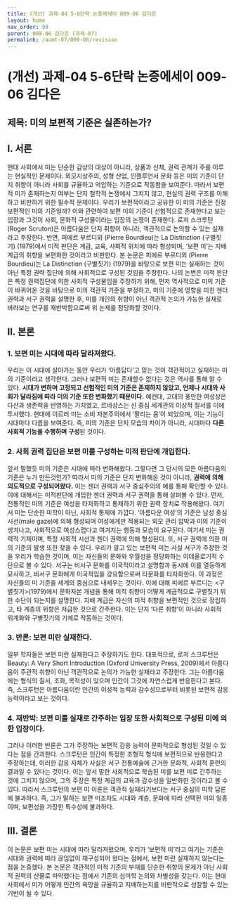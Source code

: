 ```yaml
---
title: (개선) 과제-04 5-6단락 논증에세이 009-06 김다은
layout: home
nav_order: 99
parent: 009-06 김다은 (과제-07)
permalink: /asmt-07/009-06/revision
---
```


# (개선) 과제-04 5-6단락 논증에세이 009-06 김다은 

## 제목: 미의 보편적 기준은 실존하는가?

## I. 서론

현대 사회에서 미는 단순한 감상의 대상이 아니라, 상품과 신체, 권력 관계가 주를 이루는 현실적인 문제이다. 외모지상주의, 성형 산업, 인플루언서 문화 등은 미의 기준이 단지 취향이 아니라 사회를 규율하고 억압하는 기준으로 작동함을 보여준다. 따라서 보편적 미가 존재하는지 여부는 단지 철학적 논쟁에서 그치지 않고, 현실의 권력 구조를 이해하고 비판하기 위한 필수적 문제이다. 우리가 보편적이라고 공유한 이 미의 기준은 진정 보편적인 미의 기준일까? 이와 관련하여 
보편 미의 기준이 선험적으로 존재한다고 보는 입장과 그것이 사회, 문화적 구성물이라는 입장의 논쟁이 존재한다. 로저 스크루턴 (Roger Scruton)은 아름다움은 단지 취향이 아니라, 객관적으로 논의할 수 있는 실재라고 주장한다. 반면, 피에르 부르디외 (Pierre Bourdieu)는 La Distinction (구별짓기) (1979)에서 미적 판단은 계급, 교육, 사회적 위치에 따라 형성되며, ‘보편 미’는 지배계급의 취향을 보편화한 것이라고 비판한다. 본 논문은 피에르 부르디외 (Pierre Bourdieu)는 La Distinction (구별짓기) (1979)을 바탕으로 보편 미는 실재하는 것이 아닌 특정 권력 집단에 의해 사회적으로 구성된 것임을 주장한다. 나의 논변은 미적 판단은 특정 권력집단에 의한 사회적 구성물임을 주장하기 위해, 먼저 역사적으로 미의 기준이 바뀌어온 것을 바탕으로 미의 객관적 기준을 부정하고, 미의 기준에 영향을 미친 젠더 권력과 서구 권력을 설명한 후, 미를 개인의 취향이 아닌 객관적 논의가 가능한 실재로 바라보는 연구를 재반박함으로써 위 논제를 정당화할 것이다. 

## II. 본론

### 1.  보편 미는 시대에 따라 달라져왔다. 

우리는 이 시대에 살아가는 동안 우리가 ‘아름답다’고 믿는 것이 객관적이고 실재하는 미의 기준이라고 생각한다. 그러나 보편적 미는 존재할수 없다는 것은 역사를 통해 알 수 있다. **시대가 변하며 고정되고 선험적인 미의 기준은 존재하지 않았고, 언제나 시대와 사회가 달라짐에 따라 미의 기준 또한 변화했기 때문이다.** 예컨대, 고대의 풍만한 여성상은 다산과 생존력을 반영하는 가치였고, 르네상스는 신 중심 세계관의 이상적 질서를 미에 투사했다. 현대에 이르러 미는 소비 자본주의에서 ‘팔리는 몸’이 되었으며, 이는 기능이 시대마다 다름을 보여준다. 즉, 미의 기준은 단지 모습의 차이가 아니라, 시대마다 **다른 사회적 기능을 수행하며 구성**된 것이다.

### 2. 사회 권력 집단은 보편 미를 구성하는 미적 판단에 개입한다.

앞서 말했듯 미의 기준은 시대에 따라 변화해왔다. 그렇다면 그 당시의 모든 아름다움의 기준은 누가 만든것인가? 따라서 미의 기준은 단지 변화해온 것이 아니라, **권력에 의해 의도적으로 구성되어왔다.** 이는 젠더 권력과 서구 중심주의의 예를 통해 확인할 수 있다.
이에 대해서는 미적판단에 개입한 젠더 권력과 서구 권력을 통해 살펴볼 수 있다. 먼저, 전통적인 미의 기준은 여성을 타자화하고 통제하기 위한 권력 장치로 작용해왔다. 여기서 미는 단순한 미학이 아닌, 사회적 통제에 가깝다. ‘아름다운 여성’의 기준은 남성 중심 시선(male gaze)에 의해 형성되며 여성에게만 적용되는 외모 관리 압박과 미의 기준이 생겨나고, 사회적으로 여성스럽다고 여겨지는 행동과 모습이 요구된다. 여기서 미는 권력적 기제이며, 특정 사회적 시선과 젠더 권력에 의해 형성된다. 또, 서구 권력에 의한 미의 기준의 발생 또한 찾을 수 있다. 우리가 알고 있는 보편적 미는 사실 서구가 주장한 것을 우리가 학습한 것이며, 이는 자신들의 문화와 우월성을 정당화하는 이데올로기적 수단으로 볼 수 있다. 서구는 비서구 문화를 이국적이라고 설명함과 동시에 이를 열등하게 묘사하고, 비서구 문화에게 이국적임을 강요함으로써 타문화를 타자화한다. 이 과정은 자신들의 미 기준을 세계의 중심으로 내세우는 것이다. 이에 대해 피에르 부르디는 <구별짓기>(1979)에서 문화자본 개념을 통해 미적 취향이 어떻게 계급적으로 구별짓기 위한 수단이 되는지를 설명한다. 지배 계급은 자신의 미적 취향을 보편적인 것으로 정립하고, 타 계층의 위향은 저급한 것으로 간주한다. 이는 단지 ‘다른 취향’이 아니라 사회적 위계화와 구별짓기의 기제로 작동하는 것이다.

### 3. 반론: 보편 미란 실재한다. 

일부 학자들은 보편 미란 실재한다고 주장하기도 한다. 대표적으로, 로저 스크루턴은 Beauty: A Very Short Introduction (Oxford University Press, 2009)에서 아름다움이 주관적 취향이 아닌 객관적으로 논의가 가능한 실재라고 주장한다. 그는 아름다움에는 형식의 질서, 조화, 목적성이 있으며 인간이 그것에 자연스럽게 반응한다고 본다. 즉, 스크루턴은 아름다움이란 인간의 이성적 능력과 감수성으로부터 비롯된 보편적 감응 능력이라고 보는 것이다. 

### 4. 재반박: 보편 미를 실재로 간주하는 입장 또한 사회적으로 구성된 미에 의한 입장이다. 

그러나 이러한 반론은 그가 주장하는 보편적 감응 능력이 문화적으로 형성된 것일 수 있다는 점을 간과한다. 스크루턴은 인간이 특정한 조형적 형식에 보편적으로 반응한다고 주장하는데, 이러한 감응 자체가 사실은 서구 전통예술에 근거한 문화적, 사회적 훈련의 결과일 수 있다는 것이다. 이는 앞서 말한 사회적으로 학습된 미를 보편 미로 간주하는 것에 그치지 않으며, 그의 주장은 특정 계급의 교육과 감수성을 일반화한 것이라고 볼 수 있다. 따라서 스크루턴의 보편 미 이론은 객관적 실재라기보다는 서구 중심의 미학 담론에 불과하다. 즉, 그가 말하는 보편 미조차도 시대와 계층, 문화에 따라 선택된 미의 일종이며, 보편성을 가장한 특수성에 불과하다.

## III. 결론

이 논문은 보편 미는 시대에 따라 달라져왔으며, 우리가 ‘보편적 미’라고 여기는 기준은 시대와 권력에 따라 끊임없이 재구성되어 왔다는 점에서, 보편 미란 실재하지 않는다는 점을 논증했다. 본 논문은 객관적인 미적 기준의 부재를 단순한 취향의 문제가 아닌 사회적 권력의 산물로 파악했다는 점에서 기존의 심미학 논의와 차별성을 갖는다. 이는 현대 사회에서 미가 어떻게 인간의 욕망을 규율하고 지배하는지를 비판적으로 성찰할 수 있는 기반이 될 수 있다. 